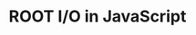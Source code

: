 ---
layout: default
title: ROOT I/O in JavaScript
authors: Bertrand Bellenot and Sergey Linev
conference: 20th International Conference on Computing in High Energy and Nuclear Physics (CHEP2013) 14–18 October 2013, Amsterdam, The Netherlands
type: IO
doi: 10.1088/1742-6596/513/5/052005
---